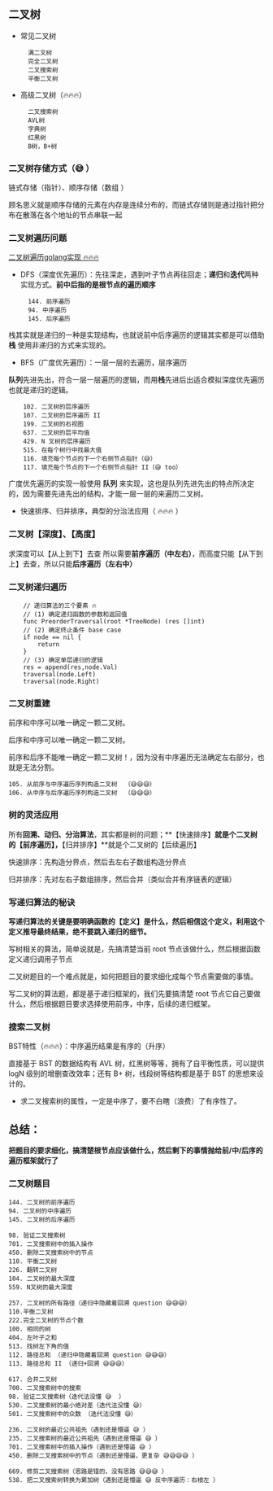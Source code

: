 ## 二叉树

- 常见二叉树

        满二叉树
        完全二叉树
        二叉搜索树
        平衡二叉树

- 高级二叉树（🔥🔥🔥）

        二叉搜索树
        AVL树
        字典树
        红黑树
        B树，B+树

### 二叉树存储方式（😅 ）

链式存储（指针）、顺序存储（数组 ）

顾名思义就是顺序存储的元素在内存是连续分布的，而链式存储则是通过指针把分布在散落在各个地址的节点串联一起

### 二叉树遍历问题

[二叉树遍历golang实现 🔥🔥🔥 ](https://greyireland.gitbook.io/algorithm-pattern/shu-ju-jie-gou-pian/binary_tree#fen-zhi-fa-ying-yong)

- DFS（深度优先遍历）：先往深走，遇到叶子节点再往回走；**递归**和**迭代**两种实现方式。**前中后指的是根节点的遍历顺序**

        144. 前序遍历
        94. 中序遍历
        145. 后序遍历


栈其实就是递归的一种是实现结构，也就说前中后序遍历的逻辑其实都是可以借助  **栈** 使用非递归的方式来实现的。

- BFS（广度优先遍历）：一层一层的去遍历，层序遍历  

**队列**先进先出，符合一层一层遍历的逻辑，而用**栈**先进后出适合模拟深度优先遍历也就是递归的逻辑。

        102. 二叉树的层序遍历
        107. 二叉树的层序遍历 II
        199. 二叉树的右视图
        637. 二叉树的层平均值
        429. N 叉树的层序遍历
        515. 在每个树行中找最大值
        116. 填充每个节点的下一个右侧节点指针（😅）
        117. 填充每个节点的下一个右侧节点指针 II（😅 too）


广度优先遍历的实现一般使用 **队列** 来实现，这也是队列先进先出的特点所决定的，因为需要先进先出的结构，才能一层一层的来遍历二叉树。

- 快速排序、归并排序，典型的分治法应用（ 🔥🔥🔥 ）


### 二叉树【深度】、【高度】

求深度可以【从上到下】去查 所以需要**前序遍历（中左右）**，而高度只能【从下到上】去查，所以只能**后序遍历（左右中）**

### 二叉树递归遍历

```golang
    // 递归算法的三个要素 🔥
    // (1) 确定递归函数的参数和返回值
    func PreorderTraversal(root *TreeNode) (res []int)
    // (2) 确定终止条件 base case
    if node == nil {
        return
	}
    // (3) 确定单层递归的逻辑
    res = append(res,node.Val)
	traversal(node.Left)
	traversal(node.Right)
```

### 二叉树重建

前序和中序可以唯一确定一颗二叉树。

后序和中序可以唯一确定一颗二叉树。

前序和后序不能唯一确定一颗二叉树！，因为没有中序遍历无法确定左右部分，也就是无法分割。


    105. 从前序与中序遍历序列构造二叉树  （😅😅😅）
    106. 从中序与后序遍历序列构造二叉树  （😅😅😅）
    
### 树的灵活应用

所有**回溯、动归、分治算法**，其实都是树的问题；**【快速排序】**就是个二叉树的【前序遍历】，**【归并排序】**就是个二叉树的【后续遍历】

快速排序：先构造分界点，然后去左右子数组构造分界点

归并排序：先对左右子数组排序，然后合并（类似合并有序链表的逻辑）


### 写递归算法的秘诀

**写递归算法的关键是要明确函数的【定义】是什么，然后相信这个定义，利用这个定义推导最终结果，绝不要跳入递归的细节。**

写树相关的算法，简单说就是，先搞清楚当前 root 节点该做什么，然后根据函数定义递归调用子节点

二叉树题目的一个难点就是，如何把题目的要求细化成每个节点需要做的事情。

写二叉树的算法题，都是基于递归框架的，我们先要搞清楚 root 节点它自己要做什么，然后根据题目要求选择使用前序，中序，后续的递归框架。

### 搜索二叉树

BST特性（🔥🔥🔥）：中序遍历结果是有序的（升序）

直接基于 BST 的数据结构有 AVL 树，红黑树等等，拥有了自平衡性质，可以提供 logN 级别的增删查改效率；还有 B+ 树，线段树等结构都是基于 BST 的思想来设计的。

- 求二叉搜索树的属性，一定是中序了，要不白瞎（浪费）了有序性了。

## 总结：

**把题目的要求细化，搞清楚根节点应该做什么，然后剩下的事情抛给前/中/后序的遍历框架就行了**

### 二叉树题目

    144. 二叉树的前序遍历
    94. 二叉树的中序遍历
    145. 二叉树的后序遍历

    98. 验证二叉搜索树
    701. 二叉搜索树中的插入操作
    450. 删除二叉搜索树中的节点
    110. 平衡二叉树
    226. 翻转二叉树
    104. 二叉树的最大深度
    559. N叉树的最大深度

    257. 二叉树的所有路径（递归中隐藏着回溯 question 😅😅😅）
    110.平衡二叉树
    222.完全二叉树的节点个数
    100. 相同的树
    404. 左叶子之和
    513. 找树左下角的值
    112. 路径总和 （递归中隐藏着回溯 question 😅😅😅）
    113. 路径总和 II （递归+回溯 😅😅😅）

    617. 合并二叉树
    700. 二叉搜索树中的搜索
    98. 验证二叉搜索树（迭代法没懂 😅  ）
    530. 二叉搜索树的最小绝对差（迭代法没懂 😅）
    501. 二叉搜索树中的众数 （迭代法没懂 😅）

    236. 二叉树的最近公共祖先（遇到还是懵逼 😅 ）
    235. 二叉搜索树的最近公共祖先（遇到还是懵逼 😅 ）
    701. 二叉搜索树中的插入操作（遇到还是懵逼 😅 ）
    450. 删除二叉搜索树中的节点（遇到还是懵逼，更复杂 😅😅😅😅 ）

    669. 修剪二叉搜索树（思路是错的，没有思路 😅😅😅 ）
    538. 把二叉搜索树转换为累加树（遇到还是懵逼 😅 反中序遍历：右根左 ）



    